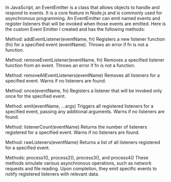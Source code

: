  In JavaScript, an EventEmitter is a class that allows objects to handle and respond to events. It is a core feature in Node.js and is commonly used for asynchronous programming. An EventEmitter can emit named events and register listeners that will be invoked when those events are emitted. 
Here is the custom Event Emitter I created and has the following methods: 

Method: addEventListener(eventName, fn)
Registers a new listener function (fn) for a specified event (eventName). Throws an error if fn is not a function.

Method: removeEventListener(eventName, fn)
 Removes a specified listener function from an event. Throws an error if fn is not a function.

Method: removeAllEventListeners(eventName)
 Removes all listeners for a specified event. Warns if no listeners are found.

Method: once(eventName, fn)
 Registers a listener that will be invoked only once for the specified event.

Method: emit(eventName, ...args)
 Triggers all registered listeners for a specified event, passing any additional arguments. Warns if no listeners are found.

Method: listenerCount(eventName)
 Returns the number of listeners registered for a specified event. Warns if no listeners are found.

Method: rawListeners(eventName)
 Returns a list of all listeners registered for a specified event.

Methods: process1(), process2(), process3(), and process4()
These methods simulate various asynchronous operations, such as network requests and file reading. Upon completion, they emit specific events to notify registered listeners with relevant data.
